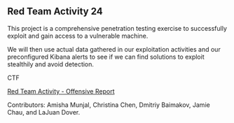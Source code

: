 ## Red Team Activity 24  

This project is a comprehensive penetration testing exercise to successfully exploit and gain access to a vulnerable machine.   

We will then use actual data gathered in our exploitation activities and our preconfigured Kibana alerts to see if we can find solutions to exploit stealthily and avoid detection.  

CTF  

[Red Team Activity - Offensive Report](https://github.com/livetru2u/red-team-activity-24/blob/main/Red%20Team%20Activity%2024.pdf)  

Contributors: Amisha Munjal, Christina Chen, Dmitriy Baimakov, Jamie Chau, and LaJuan Dover.
